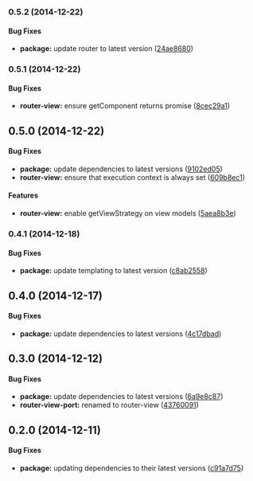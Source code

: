 ### 0.5.2 (2014-12-22)


#### Bug Fixes

* **package:** update router to latest version ([24ae8680](http://github.com/aurelia/templating-router/commit/24ae86806cc042d3f73082d6c425fd4e1b82283e))


### 0.5.1 (2014-12-22)


#### Bug Fixes

* **router-view:** ensure getComponent returns promise ([8cec29a1](http://github.com/aurelia/templating-router/commit/8cec29a17b5b896cae8aa93842216437ff88f6b0))


## 0.5.0 (2014-12-22)


#### Bug Fixes

* **package:** update dependencies to latest versions ([9102ed05](http://github.com/aurelia/templating-router/commit/9102ed05892dc23859bc8f6129b27e87d8c30d39))
* **router-view:** ensure that execution context is always set ([609b8ec1](http://github.com/aurelia/templating-router/commit/609b8ec170054417e58944a6dd3341c38e9fb947))


#### Features

* **router-view:** enable getViewStrategy on view models ([5aea8b3e](http://github.com/aurelia/templating-router/commit/5aea8b3eb0ede9c08fe728299a95689c503b32e3))


### 0.4.1 (2014-12-18)


#### Bug Fixes

* **package:** update templating to latest version ([c8ab2558](http://github.com/aurelia/templating-router/commit/c8ab25581f1f0e82e85083ad313efe8322f15fdf))


## 0.4.0 (2014-12-17)


#### Bug Fixes

* **package:** update dependencies to latest versions ([4c17dbad](http://github.com/aurelia/templating-router/commit/4c17dbada6fae62ada689b2332801d1ae01d1391))


## 0.3.0 (2014-12-12)


#### Bug Fixes

* **package:** update dependencies to latest versions ([6a9e8c87](http://github.com/aurelia/templating-router/commit/6a9e8c873d146ce5161c30cf2b632832b658f6b3))
* **router-view-port:** renamed to router-view ([43760091](http://github.com/aurelia/templating-router/commit/43760091169d7dceab51f65f62abd52acbfacdae))


## 0.2.0 (2014-12-11)


#### Bug Fixes

* **package:** updating dependencies to their latest versions ([c91a7d75](http://github.com/aurelia/templating-router/commit/c91a7d7523b4dc4da1fae089c436eee579000c2e))

